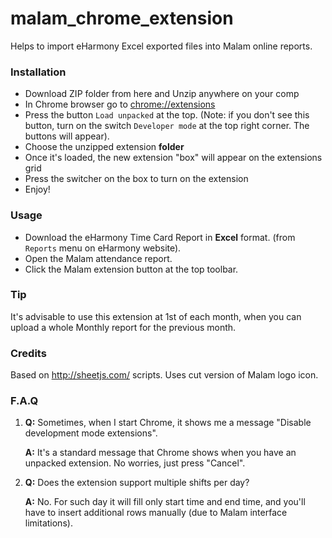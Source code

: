 # malam_chrome_extension
Helps to import eHarmony Excel exported files into Malam online reports.

### Installation
* Download ZIP folder from here and Unzip anywhere on your comp
* In Chrome browser go to <chrome://extensions>
* Press the button `Load unpacked` at the top. (Note: if you don't see this button, turn on the switch `Developer mode` at the top right corner. The buttons will appear).
* Choose the unzipped extension **folder**
* Once it's loaded, the new extension "box" will appear on the extensions grid
* Press the switcher on the box to turn on the extension
* Enjoy!

### Usage
* Download the eHarmony Time Card Report in **Excel** format. (from `Reports` menu on eHarmony website).
* Open the Malam attendance report.
* Click the Malam extension button at the top toolbar.

### Tip
It's advisable to use this extension at 1st of each month, when you can upload a whole Monthly report for the previous month.

### Credits
Based on <http://sheetjs.com/> scripts. Uses cut version of Malam logo icon.

### F.A.Q
1. **Q:** Sometimes, when I start Chrome, it shows me a message "Disable development mode extensions".
    
    **A:** It's a standard message that Chrome shows when you have an unpacked extension. No worries, just press "Cancel".

2. **Q:** Does the extension support multiple shifts per day?

    **A:** No. For such day it will fill only start time and end time, and you'll have to insert additional rows manually (due to Malam interface limitations). 